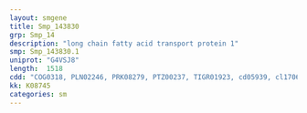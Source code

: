 ```yaml
---
layout: smgene
title: Smp_143830
grp: Smp_14
description: "long chain fatty acid transport protein 1"
smp: Smp_143830.1
uniprot: "G4VSJ8"
length:  1518
cdd: "COG0318, PLN02246, PRK08279, PTZ00237, TIGR01923, cd05939, cl17068, pfam00501"
kk: K08745
categories: sm
---
```

